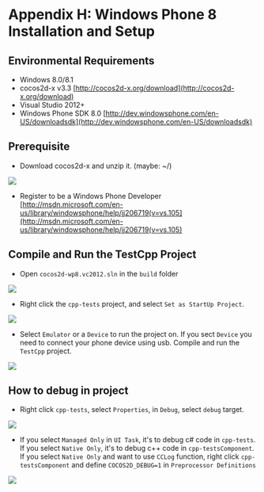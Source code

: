 # Appendix H: Windows Phone 8 Installation and Setup

## Environmental Requirements
* Windows 8.0/8.1
* cocos2d-x v3.3 [http://cocos2d-x.org/download](http://cocos2d-x.org/download)
* Visual Studio 2012+
* Windows Phone SDK 8.0 [http://dev.windowsphone.com/en-US/downloadsdk](http://dev.windowsphone.com/en-US/downloadsdk)

## Prerequisite
* Download cocos2d-x and unzip it. (maybe: ~/)

![](H-img/1.png "")

* Register to be a Windows Phone Developer [http://msdn.microsoft.com/en-us/library/windowsphone/help/jj206719(v=vs.105](http://msdn.microsoft.com/en-us/library/windowsphone/help/jj206719(v=vs.105)

## Compile and Run the TestCpp Project
* Open `cocos2d-wp8.vc2012.sln` in the `build` folder

![](H-img/2.png "")

* Right click the `cpp-tests` project, and select `Set as StartUp Project`.

![](H-img/3.png "")

* Select `Emulator` or a `Device` to run the project on. If you sect `Device`
you need to connect your phone device using usb. Compile and run the `TestCpp`
project.

![](H-img/4.png "")

## How to debug in project
* Right click `cpp-tests`, select `Properties`, in `Debug`, select `debug` target.

![](H-img/5.png "")

* If you select `Managed Only` in `UI Task`, it's to debug c# code in `cpp-tests`.
If you select `Native Only`, it's to debug c++ code in `cpp-testsComponent`.
If you select `Native Only` and want to use `CCLog` function, right click
`cpp-testsComponent` and define `COCOS2D_DEBUG=1` in `Preprocessor Definitions`

![](H-img/6.png "")
